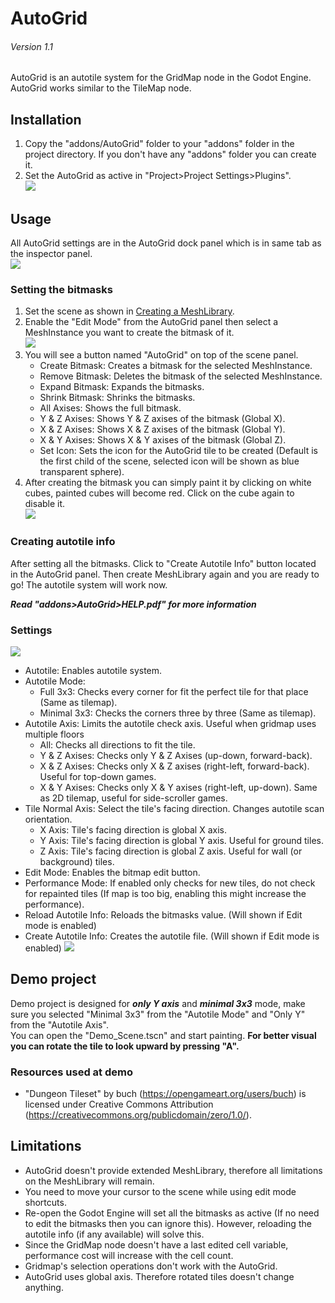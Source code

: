 # AutoGrid
###### Version 1.1
AutoGrid is an autotile system for the GridMap node in the Godot Engine. AutoGrid works similar to the TileMap node.

## **Installation**
1. Copy the "addons/AutoGrid" folder to your "addons" folder in the project directory. If you don't have any "addons" folder you can create it.<br>
2. Set the AutoGrid as active in "Project>Project Settings>Plugins".<br>
![](images/enable_plugin.GIF)
## **Usage**
All AutoGrid settings are in the AutoGrid dock panel which is in same tab as the inspector panel.<br>
![](images/dock_panel.png)
### **Setting the bitmasks**
1. Set the scene as shown in [Creating a MeshLibrary](https://docs.godotengine.org/en/stable/tutorials/3d/using_gridmaps.html).<br>
2. Enable the "Edit Mode" from the AutoGrid panel then select a MeshInstance you want to create the bitmask of it.<br>
![](images/Edit_Button_Options.png)
3. You will see a button named "AutoGrid" on top of the scene panel.
   - Create Bitmask: Creates a bitmask for the selected MeshInstance.
   - Remove Bitmask: Deletes the bitmask of the selected MeshInstance.
   - Expand Bitmask: Expands the bitmasks.
   - Shrink Bitmask: Shrinks the bitmasks.
   - All Axises: Shows the full bitmask.
   - Y & Z Axises: Shows Y & Z axises of the bitmask (Global X).
   - X & Z Axises: Shows X & Z axises of the bitmask (Global Y).
   - X & Y Axises: Shows X & Y axises of the bitmask (Global Z).
   - Set Icon: Sets the icon for the AutoGrid tile to be created (Default is the first child of the scene, selected icon will be shown as blue transparent sphere).
4. After creating the bitmask you can simply paint it by clicking on white cubes, painted cubes will become red. Click on the cube again to disable it.<br>
![](images/Bitmask.png)
### **Creating autotile info**
After setting all the bitmasks. Click to "Create Autotile Info" button located in the AutoGrid panel. Then create MeshLibrary again and you are ready to go! The autotile system will work now.<br>

***Read "addons>AutoGrid>HELP.pdf" for more information***

### **Settings**
![](images/panel_inside.png)
- Autotile: Enables autotile system.
- Autotile Mode:
  - Full 3x3: Checks every corner for fit the perfect tile for that place (Same as tilemap).
  - Minimal 3x3: Checks the corners three by three (Same as tilemap).
- Autotile Axis: Limits the autotile check axis. Useful when gridmap uses multiple floors
  - All: Checks all directions to fit the tile.
  - Y & Z Axises: Checks only Y & Z Axises (up-down, forward-back).
  - X & Z Axises: Checks only X & Z axises (right-left, forward-back). Useful for top-down games.
  - X & Y Axises: Checks only X & Y axises (right-left, up-down). Same as 2D tilemap, useful for side-scroller games.
- Tile Normal Axis: Select the tile's facing direction. Changes autotile scan orientation.
  - X Axis: Tile's facing direction is global X axis.
  - Y Axis: Tile's facing direction is global Y axis. Useful for ground tiles.
  - Z Axis: Tile's facing direction is global Z axis. Useful for wall (or background) tiles.
- Edit Mode: Enables the bitmap edit button.
- Performance Mode: If enabled only checks for new tiles, do not check for repainted tiles (If map is too big, enabling this might increase the performance).
- Reload Autotile Info: Reloads the bitmasks value. (Will shown if Edit mode is enabled)
- Create Autotile Info: Creates the autotile file. (Will shown if Edit mode is enabled)
![](images/Performance_Mode.png)

## **Demo project**
Demo project is designed for ***only Y axis*** and ***minimal 3x3*** mode, make sure you selected "Minimal 3x3" from the "Autotile Mode" and "Only Y" from the "Autotile Axis".<br>
You can open the "Demo_Scene.tscn" and start painting. **For better visual you can rotate the tile to look upward by pressing "A".**
### **Resources used at demo**
- "Dungeon Tileset" by buch (https://opengameart.org/users/buch) is licensed under Creative Commons Attribution (https://creativecommons.org/publicdomain/zero/1.0/).

## **Limitations**
- AutoGrid doesn't provide extended MeshLibrary, therefore all limitations on the MeshLibrary will remain.
- You need to move your cursor to the scene while using edit mode shortcuts.
- Re-open the Godot Engine will set all the bitmasks as active (If no need to edit the bitmasks then you can ignore this). However, reloading the autotile info (if any available) will solve this.
- Since the GridMap node doesn't have a last edited cell variable, performance cost will increase with the cell count.
- Gridmap's selection operations don't work with the AutoGrid.
- AutoGrid uses global axis. Therefore rotated tiles doesn't change anything.
